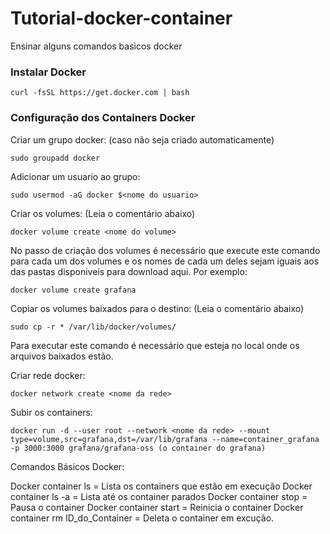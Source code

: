 # Tutorial-docker-container
Ensinar alguns comandos basicos docker
### Instalar Docker
```
curl -fsSL https://get.docker.com | bash
```
### Configuração dos Containers Docker

Criar um grupo docker: (caso não seja criado automaticamente)

```
sudo groupadd docker
```

Adicionar um usuario ao grupo: 

```
sudo usermod -aG docker $<nome do usuario>
```

Criar os volumes: (Leia o comentário abaixo)

```
docker volume create <nome do volume>
```
No passo de criação dos volumes é necessário que execute este comando para cada um dos volumes e os nomes de cada um deles sejam iguais aos das pastas disponiveis para download aqui. Por exemplo: 

```
docker volume create grafana
```

Copiar os volumes baixados para o destino: (Leia o comentário abaixo)

```
sudo cp -r * /var/lib/docker/volumes/
```

Para executar este comando é necessário que esteja no local onde os arquivos baixados estão.

Criar rede docker:

```
docker network create <nome da rede>
```

Subir os containers:

```
docker run -d --user root --network <nome da rede> --mount type=volume,src=grafana,dst=/var/lib/grafana --name=container_grafana -p 3000:3000 grafana/grafana-oss (o container do grafana)
```

Comandos Básicos Docker:

Docker container ls = Lista os containers que estão em execução
Docker container ls -a = Lista até os container parados
Docker container stop = Pausa o container
Docker container start = Reinicia o container
Docker container rm ID_do_Container = Deleta o container em excução.


